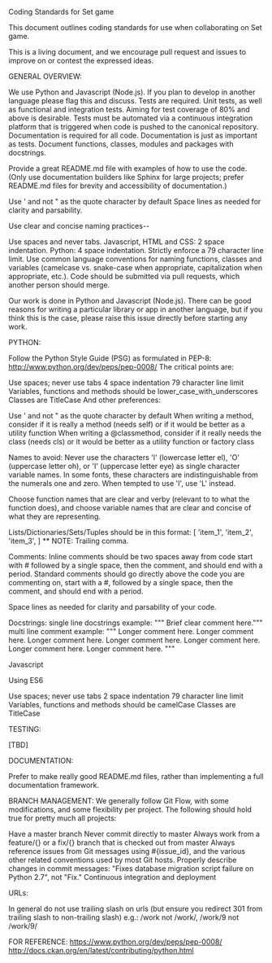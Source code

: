 Coding Standards for Set game

This document outlines coding standards for use when collaborating on Set game.

This is a living document, and we encourage pull request and issues to improve on or contest the expressed ideas.


GENERAL OVERVIEW:

We use Python and Javascript (Node.js). If you plan to develop in another language please flag this and discuss.
Tests are required. Unit tests, as well as functional and integration tests. Aiming for test coverage of 80% and above is desirable.
Tests must be automated via a continuous integration platform that is triggered when code is pushed to the canonical repository.
Documentation is required for all code. Documentation is just as important as tests.
Document functions, classes, modules and packages with docstrings.

Provide a great README.md file with examples of how to use the code.
(Only use documentation builders like Sphinx for large projects; prefer README.md files for brevity and accessibility of documentation.)

Use ' and not " as the quote character by default
Space lines as needed for clarity and parsability.

Use clear and concise naming practices--

Use spaces and never tabs.
Javascript, HTML and CSS: 2 space indentation.
Python: 4 space indentation.
Strictly enforce a 79 character line limit.
Use common language conventions for naming functions, classes and variables (camelcase vs. snake-case when appropriate, capitalization when appropriate, etc.).
Code should be submitted via pull requests, which another person should merge.

Our work is done in Python and Javascript (Node.js). There can be good reasons for writing a particular library or app in another language, but if you think this is the case, please raise this issue directly before starting any work.


PYTHON:

Follow the Python Style Guide (PSG) as formulated in PEP-8: http://www.python.org/dev/peps/pep-0008/
The critical points are:

Use spaces; never use tabs
4 space indentation
79 character line limit
Variables, functions and methods should be lower_case_with_underscores
Classes are TitleCase
And other preferences:

Use ' and not " as the quote character by default
When writing a method, consider if it is really a method (needs self) or if it would be better as a utility function
When writing a @classmethod, consider if it really needs the class (needs cls) or it would be better as a utility function or factory class

Names to avoid:
Never use the characters 'l' (lowercase letter el), 'O' (uppercase letter oh), or 'I' (uppercase letter eye) as single character variable names.
In some fonts, these characters are indistinguishable from the numerals one and zero. When tempted to use 'l', use 'L' instead.

Choose function names that are clear and verby (relevant to to what the function does), and choose variable names that are clear and concise of what they are representing.

Lists/Dictionaries/Sets/Tuples should be in this format:
[
    'item_1',
    'item_2',
    'item_3',
]
** NOTE: Trailing comma.

Comments:
Inline comments should be two spaces away from code start with # followed by a single space, then the comment, and should end with a period.
Standard comments should go directly above the code you are commenting on, start with a #, followed by a single space, then the comment, and should end with a period.

Space lines as needed for clarity and parsability of your code.

Docstrings:
single line docstrings example: 
    """ Brief clear comment here."""
multi line comment example: 
    """ Longer comment here. Longer comment here. Longer comment here. 
    Longer comment here. Longer comment here. Longer comment here.
    Longer comment here.
    """


Javascript

Using ES6

Use spaces; never use tabs
2 space indentation
79 character line limit
Variables, functions and methods should be camelCase
Classes are TitleCase


TESTING:

[TBD]


DOCUMENTATION:

Prefer to make really good README.md files, rather than implementing a full documentation framework.


BRANCH MANAGEMENT:
We generally follow Git Flow, with some modifications, and some flexibility per project. The following should hold true for pretty much all projects:

Have a master branch
Never commit directly to master
Always work from a feature/{} or a fix/{} branch that is checked out from master
Always reference issues from Git messages using #{issue_id}, and the various other related conventions used by most Git hosts.
Properly describe changes in commit messages: "Fixes database migration script failure on Python 2.7", not "Fix."
Continuous integration and deployment


URLs:

In general do not use trailing slash on urls (but ensure you redirect 301 from trailing slash to non-trailing slash)
e.g.: /work not /work/, /work/9 not /work/9/


FOR REFERENCE:
https://www.python.org/dev/peps/pep-0008/
http://docs.ckan.org/en/latest/contributing/python.html
